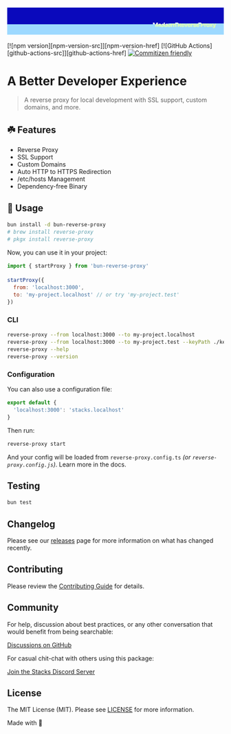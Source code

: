 <p align="center"><img src=".github/art/cover.jpg" alt="Social Card of this repo"></p>

[![npm version][npm-version-src]][npm-version-href]
[![GitHub Actions][github-actions-src]][github-actions-href]
[![Commitizen friendly](https://img.shields.io/badge/commitizen-friendly-brightgreen.svg)](http://commitizen.github.io/cz-cli/)
<!-- [![npm downloads][npm-downloads-src]][npm-downloads-href] -->
<!-- [![Codecov][codecov-src]][codecov-href] -->

# A Better Developer Experience

> A reverse proxy for local development with SSL support, custom domains, and more.

## ☘️ Features

- Reverse Proxy
- SSL Support
- Custom Domains
- Auto HTTP to HTTPS Redirection
- /etc/hosts Management
- Dependency-free Binary

## 🤖 Usage

```bash
bun install -d bun-reverse-proxy
# brew install reverse-proxy
# pkgx install reverse-proxy
```

Now, you can use it in your project:

```js
import { startProxy } from 'bun-reverse-proxy'

startProxy({
  from: 'localhost:3000',
  to: 'my-project.localhost' // or try 'my-project.test'
})
```

### CLI

```bash
reverse-proxy --from localhost:3000 --to my-project.localhost
reverse-proxy --from localhost:3000 --to my-project.test --keyPath ./key.pem --certPath ./cert.pem
reverse-proxy --help
reverse-proxy --version
```

### Configuration

You can also use a configuration file:

```ts
export default {
  'localhost:3000': 'stacks.localhost'
}
```

Then run:

```bash
reverse-proxy start
```

And your config will be loaded from `reverse-proxy.config.ts` _(or `reverse-proxy.config.js`)_. Learn more in the docs.

## Testing

```bash
bun test
```

## Changelog

Please see our [releases](https://github.com/stacksjs/stacks/releases) page for more information on what has changed recently.

## Contributing

Please review the [Contributing Guide](https://github.com/stacksjs/contributing) for details.

## Community

For help, discussion about best practices, or any other conversation that would benefit from being searchable:

[Discussions on GitHub](https://github.com/stacksjs/stacks/discussions)

For casual chit-chat with others using this package:

[Join the Stacks Discord Server](https://discord.gg/stacksjs)

## License

The MIT License (MIT). Please see [LICENSE](https://github.com/stacksjs/stacks/tree/main/LICENSE.md) for more information.

Made with 💙
